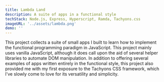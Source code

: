 ```yaml
---
title: Lambda Land
description: A suite of apps in a functional style
techStack: Node.js, Express, Hyperscript, Ramda, Tachyons.css
imageURL: '../assets/lambda.png'
demo: ''
---
```


This project collects a suite of small apps I built to learn how to implement the functional programming paradigm in JavaScript. This project mainly uses vanilla JavaScript, although it does call upon the aid of several helper libraries to automate DOM manipulation. In addition to offering several examples of apps written entirely in the functional style, this project also provided me with my first exposure to the Tachyons CSS framework, which I've slowly come to love for its versatility and simplicity.